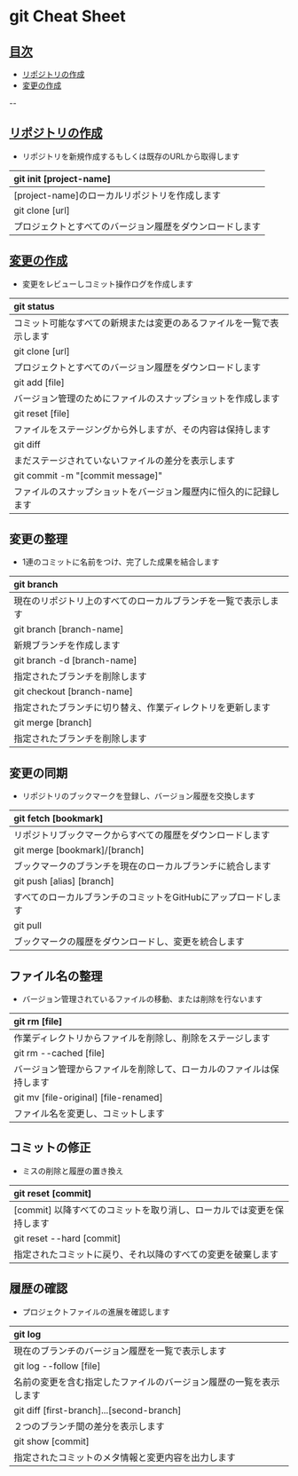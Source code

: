 # git Cheat Sheet

## <a id="index" href="#index">目次</a>
* [リポジトリの作成](#section1)
* [変更の作成](#section2)

--

## <a id="section1" href="#section1">リポジトリの作成</a>

- リポジトリを新規作成するもしくは既存のURLから取得します
  
|git init [project-name]|
|:--|
|[project-name]のローカルリポジトリを作成します|
|git clone [url]|
|プロジェクトとすべてのバージョン履歴をダウンロードします|



## <a id="section2" href="#section2">変更の作成</a>
  
- 変更をレビューしコミット操作ログを作成します
   
|git status|
|:--|
|コミット可能なすべての新規または変更のあるファイルを一覧で表示します|
|git clone [url]|
|プロジェクトとすべてのバージョン履歴をダウンロードします|
|git add [file]|
|バージョン管理のためにファイルのスナップショットを作成します|
|git reset [file]|
|ファイルをステージングから外しますが、その内容は保持します|
|git diff|
|まだステージされていないファイルの差分を表示します|
|git commit -m "[commit message]"|
|ファイルのスナップショットをバージョン履歴内に恒久的に記録します|




## 変更の整理

- 1連のコミットに名前をつけ、完了した成果を結合します
 
|git branch|
|:--|
|現在のリポジトリ上のすべてのローカルブランチを一覧で表示します|
|git branch [branch-name]|
|新規ブランチを作成します|
|git branch -d [branch-name]|
|指定されたブランチを削除します|
|git checkout [branch-name]|
|指定されたブランチに切り替え、作業ディレクトリを更新します|
|git merge [branch]|
|指定されたブランチを削除します|



## 変更の同期

- リポジトリのブックマークを登録し、バージョン履歴を交換します


|git fetch [bookmark]|
|:--|
|リポジトリブックマークからすべての履歴をダウンロードします|
|git merge [bookmark]/[branch]|
|ブックマークのブランチを現在のローカルブランチに統合します|
| git push [alias] [branch]|
|すべてのローカルブランチのコミットをGitHubにアップロードします|
|git pull|
|ブックマークの履歴をダウンロードし、変更を統合します|



## ファイル名の整理

- バージョン管理されているファイルの移動、または削除を行ないます

|git rm [file]|
|:--|
|作業ディレクトリからファイルを削除し、削除をステージします|
|git rm --cached [file]|
|バージョン管理からファイルを削除して、ローカルのファイルは保持します|
|git mv [file-original] [file-renamed]|
|ファイル名を変更し、コミットします|




## コミットの修正

- ミスの削除と履歴の置き換え

|git reset [commit]|
|:--|
|[commit] 以降すべてのコミットを取り消し、ローカルでは変更を保持します|
|git reset --hard [commit]|
|指定されたコミットに戻り、それ以降のすべての変更を破棄します|



## 履歴の確認

- プロジェクトファイルの進展を確認します

|git log|
|:--|
|現在のブランチのバージョン履歴を一覧で表示します|
|git log --follow [file]|
|名前の変更を含む指定したファイルのバージョン履歴の一覧を表示します|
|git diff [first-branch]...[second-branch]|
|２つのブランチ間の差分を表示します|
|git show [commit]|
|指定されたコミットのメタ情報と変更内容を出力します|


